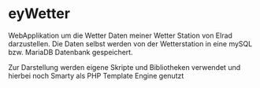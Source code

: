 # eyWetter

WebApplikation um die Wetter Daten meiner Wetter Station von Elrad darzustellen.
Die Daten selbst werden von der Wetterstation in eine mySQL bzw. MariaDB Datenbank gespeichert.

Zur Darstellung werden eigene Skripte und Bibliotheken verwendet und hierbei noch Smarty als PHP Template Engine genutzt
